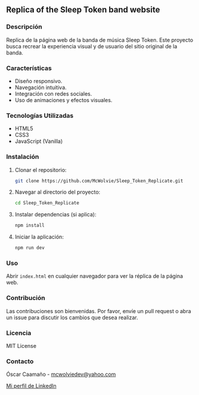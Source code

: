 ## Replica of the Sleep Token band website

### Descripción
Replica de la página web de la banda de música Sleep Token. Este proyecto busca recrear la experiencia visual y de usuario del sitio original de la banda.

### Características
- Diseño responsivo.
- Navegación intuitiva.
- Integración con redes sociales.
- Uso de animaciones y efectos visuales.

### Tecnologías Utilizadas
- HTML5
- CSS3
- JavaScript (Vanilla)

### Instalación
1. Clonar el repositorio:
   ```sh
   git clone https://github.com/McWolvie/Sleep_Token_Replicate.git
   ```
2. Navegar al directorio del proyecto:
   ```sh
   cd Sleep_Token_Replicate
   ```
3. Instalar dependencias (si aplica):
   ```sh
   npm install
   ```
4. Iniciar la aplicación:
   ```sh
   npm run dev
   ```

### Uso
Abrir `index.html` en cualquier navegador para ver la réplica de la página web.

### Contribución
Las contribuciones son bienvenidas. Por favor, envíe un pull request o abra un issue para discutir los cambios que desea realizar.

### Licencia
 MIT License

### Contacto
Óscar Caamaño - mcwolviedev@yahoo.com

[Mi perfil de LinkedIn](https://www.linkedin.com/in/óscar-caamaño-b151b01ba)


